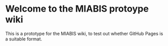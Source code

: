 # Welcome to the MIABIS protoype wiki

This is a prototype for the MIABIS wiki, to test out whether GitHub Pages is a suitable format.
